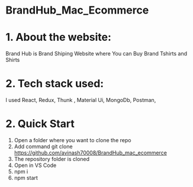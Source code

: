# BrandHub_Mac_Ecommerce
# 1. About the website:
Brand Hub is Brand Shiping Website where You can Buy Brand Tshirts and Shirts
# 2. Tech stack used:
I used React, Redux, Thunk , Material Ui, MongoDb, Postman,




# 2. Quick Start
1. Open a folder where you want to clone the repo
2. Add command git clone https://github.com/avinash70008/BrandHub_mac_ecommerce
3. The repository folder is cloned
4. Open in VS Code
5. npm i
6. npm start
